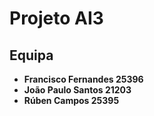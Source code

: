 # Projeto AI3
## Equipa
- **Francisco Fernandes 25396**
- **João Paulo Santos 21203**
- **Rúben Campos 25395**
